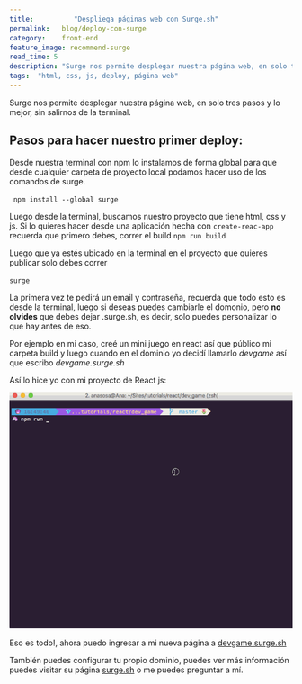 ```yaml
---
title:  		"Despliega páginas web con Surge.sh"
permalink: 	 blog/deploy-con-surge
category:    front-end
feature_image: recommend-surge
read_time: 5
description: "Surge nos permite desplegar nuestra página web, en solo tres pasos y lo mejor, sin salirnos de la terminal."
tags:  "html, css, js, deploy, página web"
---
```


Surge nos permite desplegar nuestra página web, en solo tres pasos y lo mejor, sin salirnos de la terminal.

## Pasos para hacer nuestro primer deploy:
Desde nuestra terminal con npm lo instalamos de forma global para que desde cualquier carpeta de proyecto local podamos hacer uso de los comandos de surge.

` npm install --global surge`

Luego desde la terminal, buscamos nuestro proyecto que tiene html, css y js. Si lo quieres hacer desde una aplicación hecha con `create-reac-app` recuerda que primero debes, correr el build `npm run build`

Luego que ya estés ubicado en la terminal en el proyecto que quieres publicar solo debes correr

`surge`

La primera vez te pedirá un email y contraseña, recuerda que todo esto es desde la terminal, luego si deseas puedes cambiarle el domonio, pero **no olvides** que debes dejar .surge.sh, es decir, solo puedes personalizar lo que hay antes de eso.

Por ejemplo en mi caso, creé un mini juego en react así que público mi carpeta build y luego cuando en el dominio yo decidí llamarlo *devgame* así que escribo *devgame.surge.sh*

Así lo hice yo con mi proyecto de React js:

![react js deploy surge anamariasosa](/assets/img/posts/deploySurge.gif)

Eso es todo!, ahora puedo ingresar a mi nueva página a [devgame.surge.sh](http://devgame.surge.sh)


También puedes configurar tu propio dominio, puedes ver más información puedes visitar su página [surge.sh](https://surge.sh/) o me puedes preguntar a mí.

